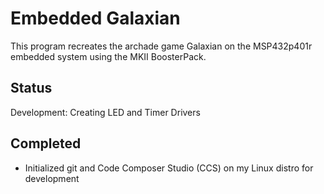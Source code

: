 # Embedded Galaxian

This program recreates the archade game Galaxian on the MSP432p401r embedded system using the MKII BoosterPack.

## Status
Development: Creating LED and Timer Drivers

## Completed
- Initialized git and Code Composer Studio (CCS) on my Linux distro for development